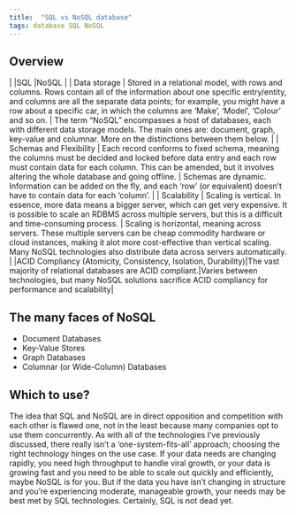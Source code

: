 ```yaml
---
title:  "SQL vs NoSQL database"
tags: database SQL NoSQL
---
```


## Overview


|         					|SQL           |NoSQL  |
| Data storage      		| Stored in a relational model, with rows and columns. Rows contain all of the information about one specific entry/entity, and columns are all the separate data points; for example, you might have a row about a specific car, in which the columns are ‘Make’, ‘Model’, ‘Colour’ and so on. | The term “NoSQL” encompasses a host of databases, each with different data storage models. The main ones are: document, graph, key-value and columnar. More on the distinctions between them below. |
| Schemas and Flexibility	| Each record conforms to fixed schema, meaning the columns must be decided and locked before data entry and each row must contain data for each column. This can be amended, but it involves altering the whole database and going offline.      |  Schemas are dynamic. Information can be added on the fly, and each ‘row’ (or equivalent) doesn’t have to contain data for each ‘column’. |
| Scalability 				| Scaling is vertical. In essence, more data means a bigger server, which can get very expensive. It is possible to scale an RDBMS across multiple servers, but this is a difficult and time-consuming process.     |    Scaling is horizontal, meaning across servers. These multiple servers can be cheap commodity hardware or cloud instances, making it alot more cost-effective than vertical scaling. Many NoSQL technologies also distribute data across servers automatically. |
|ACID Compliancy (Atomicity, Consistency, Isolation, Durability)|The vast majority of relational databases are ACID compliant.|Varies between technologies, but many NoSQL solutions sacrifice ACID compliancy for performance and scalability|

		
## The many faces of NoSQL

- Document Databases
- Key-Value Stores
- Graph Databases
- Columnar (or Wide-Column) Databases

## Which to use?

The idea that SQL and NoSQL are in direct opposition and competition with each other is flawed one, not in the least because many companies opt to use them concurrently. As with all of the technologies I’ve previously discussed, there really isn’t a ‘one-system-fits-all’ approach; choosing the right technology hinges on the use case. If your data needs are changing rapidly, you need high throughput to handle viral growth, or your data is growing fast and you need to be able to scale out quickly and efficiently, maybe NoSQL is for you. But if the data you have isn’t changing in structure and you’re experiencing moderate, manageable growth, your needs may be best met by SQL technologies. Certainly, SQL is not dead yet.